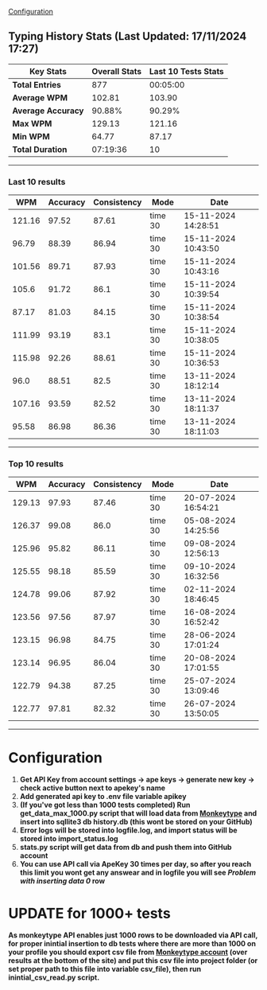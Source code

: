 
[Configuration](#configuration)
## Typing History Stats (Last Updated: 17/11/2024 17:27)

| **Key Stats**               | **Overall Stats**       | **Last 10 Tests Stats**  |
|--------------------------|-------------------------|--------------------------|
| **Total Entries**        | 877           | 00:05:00                       |
| **Average WPM**          | 102.81           | 103.90    |
| **Average Accuracy**     | 90.88%          | 90.29%   |
| **Max WPM**              | 129.13               | 121.16        |
| **Min WPM**              | 64.77               | 87.17                        |
| **Total Duration**       | 07:19:36        | 10                        |


---
### Last 10 results

| WPM | Accuracy | Consistency | Mode | Date |
| --- | -------- | ----------- | ---- | --------- |
| 121.16 | 97.52 | 87.61 | time 30 | 15-11-2024 14:28:51 |
| 96.79 | 88.39 | 86.94 | time 30 | 15-11-2024 10:43:50 |
| 101.56 | 89.71 | 87.93 | time 30 | 15-11-2024 10:43:16 |
| 105.6 | 91.72 | 86.1 | time 30 | 15-11-2024 10:39:54 |
| 87.17 | 81.03 | 84.15 | time 30 | 15-11-2024 10:38:54 |
| 111.99 | 93.19 | 83.1 | time 30 | 15-11-2024 10:38:05 |
| 115.98 | 92.26 | 88.61 | time 30 | 15-11-2024 10:36:53 |
| 96.0 | 88.51 | 82.5 | time 30 | 13-11-2024 18:12:14 |
| 107.16 | 93.59 | 82.52 | time 30 | 13-11-2024 18:11:37 |
| 95.58 | 86.98 | 86.36 | time 30 | 13-11-2024 18:11:03 |


 --- 

### Top 10 results

| WPM | Accuracy | Consistency | Mode | Date |
| --- | -------- | ----------- | ---- | --------- |
| 129.13 | 97.93 | 87.46 | time 30 | 20-07-2024 16:54:21 |
| 126.37 | 99.08 | 86.0 | time 30 | 05-08-2024 14:25:56 |
| 125.96 | 95.82 | 86.11 | time 30 | 09-08-2024 12:56:13 |
| 125.55 | 98.18 | 85.59 | time 30 | 09-10-2024 16:32:56 |
| 124.78 | 99.06 | 87.92 | time 30 | 02-11-2024 18:46:45 |
| 123.56 | 97.56 | 87.97 | time 30 | 16-08-2024 16:52:42 |
| 123.15 | 96.98 | 84.75 | time 30 | 28-06-2024 17:01:24 |
| 123.14 | 96.95 | 86.04 | time 30 | 20-08-2024 17:01:55 |
| 122.79 | 94.38 | 87.25 | time 30 | 25-07-2024 13:09:46 |
| 122.77 | 97.81 | 82.32 | time 30 | 26-07-2024 13:50:05 |


 --- 


# Configuration

1. **Get API Key from account settings -> ape keys -> generate new key -> check active button next to apekey's name**
2. **Add generated api key to .env file variable apikey**
3. **(If you've got less than 1000 tests completed) Run get_data_max_1000.py script that will load data from [Monkeytype](https://monkeytype.com/) and insert into sqllite3 db history.db (this wont be stored on your GitHub)**
4. **Error logs will be stored into logfile.log, and import status will be stored into import_status.log**
5. **stats.py script will get data from db and push them into GitHub account**
6. **You can use API call via ApeKey 30 times per day, so after you reach this limit you wont get any answear and in logfile you will see *Problem with inserting data 0* row**

# UPDATE for 1000+ tests
    
**As monkeytype API enables just 1000 rows to be downloaded via API call, for proper inintial insertion to db tests where there are more than 1000 on your profile
you should export csv file from [Monkeytype account](https://monkeytype.com/account) (over results at the bottom of the site)
and put this csv file into project folder (or set proper path to this file into variable csv_file), then run inintial_csv_read.py script.**
    